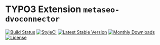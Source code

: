 # TYPO3 Extension ``metaseo-dvoconnector``

[![Build Status](https://travis-ci.org/codebobbly/metaseo_dvoconnector.png)](https://travis-ci.org/codebobbly/metaseo_dvoconnector)
[![StyleCI](https://styleci.io/repos/141397660/shield?branch=master)](https://styleci.io/repos/141397660/)
[![Latest Stable Version](https://poser.pugx.org/rgu/metaseo-dvoconnector/v/stable)](https://packagist.org/packages/rgu/metaseo-dvoconnector)
[![Monthly Downloads](https://poser.pugx.org/rgu/metaseo-dvoconnector/d/monthly)](https://packagist.org/packages/rgu/metaseo-dvoconnector)
[![License](https://poser.pugx.org/rgu/metaseo-dvoconnector/license)](https://packagist.org/packages/rgu/metaseo-dvoconnector)

